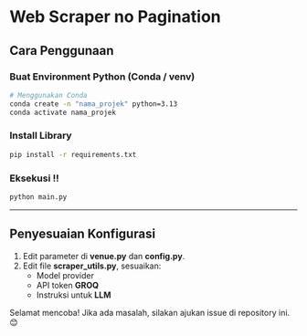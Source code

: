 # Web Scraper no Pagination

## Cara Penggunaan

### Buat Environment Python (Conda / venv)
```bash
# Menggunakan Conda
conda create -n "nama_projek" python=3.13 
conda activate nama_projek
```

### Install Library
```bash
pip install -r requirements.txt
```

###  Eksekusi !!
```bash
python main.py
```

---

##  Penyesuaian Konfigurasi

1. Edit parameter di **venue.py** dan **config.py**.
2. Edit file **scraper_utils.py**, sesuaikan:
   - Model provider
   - API token **GROQ**
   - Instruksi untuk **LLM**

Selamat mencoba! Jika ada masalah, silakan ajukan issue di repository ini. 😊

